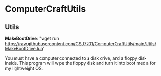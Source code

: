 # ComputerCraftUtils


## Utils

**MakeBootDrive**: "wget run https://raw.githubusercontent.com/CSJ7701/ComputerCraftUtils/main/Utils/MakeBootDrive.lua"

You must have a computer connected to a disk drive, and a floppy disk inside. This program will wipe the floppy disk and turn it into boot media for my lightweight OS. 
